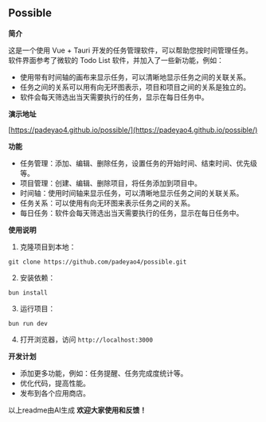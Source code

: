 ## Possible

**简介**

这是一个使用 Vue + Tauri 开发的任务管理软件，可以帮助您按时间管理任务。软件界面参考了微软的 Todo List 软件，并加入了一些新功能，例如：

* 使用带有时间轴的画布来显示任务，可以清晰地显示任务之间的关联关系。
* 任务之间的关系可以用有向无环图表示，项目和项目之间的关系是独立的。
* 软件会每天筛选出当天需要执行的任务，显示在每日任务中。

**演示地址**

[https://padeyao4.github.io/possible/](https://padeyao4.github.io/possible/)

**功能**

* 任务管理：添加、编辑、删除任务，设置任务的开始时间、结束时间、优先级等。
* 项目管理：创建、编辑、删除项目，将任务添加到项目中。
* 时间轴：使用时间轴来显示任务，可以清晰地显示任务之间的关联关系。
* 任务关系：可以使用有向无环图来表示任务之间的关系。
* 每日任务：软件会每天筛选出当天需要执行的任务，显示在每日任务中。

**使用说明**

1. 克隆项目到本地：

```
git clone https://github.com/padeyao4/possible.git
```

2. 安装依赖：

```
bun install
```

3. 运行项目：

```
bun run dev
```

4. 打开浏览器，访问 `http://localhost:3000`

**开发计划**

* 添加更多功能，例如：任务提醒、任务完成度统计等。
* 优化代码，提高性能。
* 发布到各个应用商店。

以上readme由AI生成
**欢迎大家使用和反馈！**

